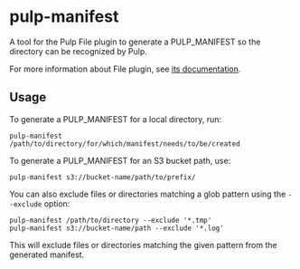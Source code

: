 # pulp-manifest

A tool for the Pulp File plugin to generate a PULP_MANIFEST so the directory can be recognized by Pulp.

For more information about File plugin, see [its documentation](https://docs.pulpproject.org/pulp_file/).

## Usage

To generate a PULP_MANIFEST for a local directory, run:

```
pulp-manifest /path/to/directory/for/which/manifest/needs/to/be/created
```

To generate a PULP_MANIFEST for an S3 bucket path, use:

```
pulp-manifest s3://bucket-name/path/to/prefix/
```

You can also exclude files or directories matching a glob pattern using the `--exclude` option:

```
pulp-manifest /path/to/directory --exclude '*.tmp'
pulp-manifest s3://bucket-name/path --exclude '*.log'
```

This will exclude files or directories matching the given pattern from the generated manifest.